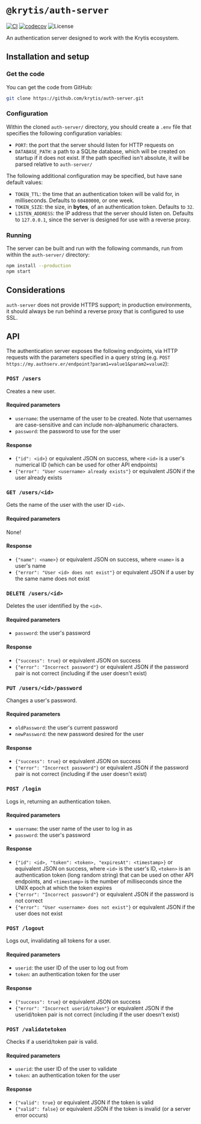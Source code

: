 # `@krytis/auth-server`
[![CI](https://github.com/krytis/auth-server/actions/workflows/ci.yml/badge.svg)](https://github.com/krytis/auth-server/actions/workflows/ci.yml) [![codecov](https://codecov.io/gh/krytis/auth-server/branch/main/graph/badge.svg?token=XQ0LE9ZV29)](https://codecov.io/gh/krytis/auth-server) ![License](https://img.shields.io/badge/License-MIT-blue.svg)

An authentication server designed to work with the Krytis ecosystem.

## Installation and setup
### Get the code
You can get the code from GitHub:
```bash
git clone https://github.com/krytis/auth-server.git
```

### Configuration
Within the cloned `auth-server/` directory, you should create a `.env` file that specifies the following configuration variables:
 - `PORT`: the port that the server should listen for HTTP requests on
 - `DATABASE_PATH`: a path to a SQLite database, which will be created on startup if it does not exist. If the path specified isn't absolute, it will be parsed relative to `auth-server/`

The following additional configuration may be specified, but have sane default values:
 - `TOKEN_TTL`: the time that an authentication token will be valid for, in milliseconds. Defaults to `60480000`, or one week.
 - `TOKEN_SIZE`: the size, in **bytes**, of an authentication token. Defaults to `32`.
 - `LISTEN_ADDRESS`: the IP address that the server should listen on. Defaults to `127.0.0.1`, since the server is designed for use with a reverse proxy.

### Running
The server can be built and run with the following commands, run from within the `auth-server/` directory:
```bash
npm install --production
npm start
```

## Considerations
`auth-server` does not provide HTTPS support; in production environments, it should always be run behind a reverse proxy that is configured to use SSL.

## API
The authentication server exposes the following endpoints, via HTTP requests with the parameters specified in a query string (e.g. `POST https://my.authserv.er/endpoint?param1=value1&param2=value2`):
### `POST /users`
Creates a new user.
#### Required parameters
- `username`: the username of the user to be created. Note that usernames are case-sensitive and can include non-alphanumeric characters.
- `password`: the password to use for the user
#### Response
- `{"id": <id>}` or equivalent JSON on success, where `<id>` is a user's numerical ID (which can be used for other API endpoints)
- `{"error": "User <username> already exists"}` or equivalent JSON if the user already exists

### `GET /users/<id>`
Gets the name of the user with the user ID `<id>`.
#### Required parameters
None!
#### Response
- `{"name": <name>}` or equivalent JSON on success, where `<name>` is a user's name
- `{"error": "User <id> does not exist"}` or equivalent JSON if a user by the same name does not exist

### `DELETE /users/<id>`
Deletes the user identified by the `<id>`.
#### Required parameters
- `password`: the user's password
#### Response
- `{"success": true}` or equivalent JSON on success
- `{"error": "Incorrect password"}` or equivalent JSON if the password pair is not correct (including if the user doesn't exist)

### `PUT /users/<id>/password`
Changes a user's password.
#### Required parameters
- `oldPassword`: the user's current password
- `newPassword`: the new password desired for the user
#### Response
- `{"success": true}` or equivalent JSON on success
- `{"error": "Incorrect password"}` or equivalent JSON if the password pair is not correct (including if the user doesn't exist)

### `POST /login`
Logs in, returning an authentication token.
#### Required parameters
- `username`: the user name of the user to log in as
- `password`: the user's password
#### Response
- `{"id": <id>, "token": <token>, "expiresAt": <timestamp>}` or equivalent JSON on success, where `<id>` is the user's ID, `<token>` is an authentication token (long random string) that can be used on other API endpoints, and `<timestamp>` is the number of milliseconds since the UNIX epoch at which the token expires
- `{"error": "Incorrect password"}` or equivalent JSON if the password is not correct
- `{"error": "User <username> does not exist"}` or equivalent JSON if the user does not exist

### `POST /logout`
Logs out, invalidating all tokens for a user.
#### Required parameters
- `userid`: the user ID of the user to log out from
- `token`: an authentication token for the user
#### Response
- `{"success": true}` or equivalent JSON on success
- `{"error": "Incorrect userid/token"}` or equivalent JSON if the userid/token pair is not correct (including if the user doesn't exist)

### `POST /validatetoken`
Checks if a userid/token pair is valid.
#### Required parameters
- `userid`: the user ID of the user to validate
- `token`: an authentication token for the user
#### Response
- `{"valid": true}` or equivalent JSON if the token is valid
- `{"valid": false}` or equivalent JSON if the token is invalid (or a server error occurs)
